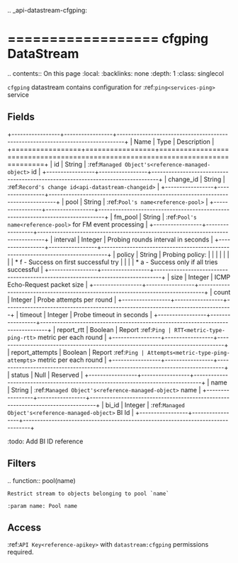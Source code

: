 .. _api-datastream-cfgping:

==================
cfgping DataStream
==================

.. contents:: On this page
    :local:
    :backlinks: none
    :depth: 1
    :class: singlecol

`cfgping` datastream contains configuration
for :ref:`ping<services-ping>` service

Fields
------

+-----------------+-----------------+--------------------------------------------------------------------------------+
| Name            | Type            | Description                                                                    |
+=================+=================+================================================================================+
| id              | String          | :ref:`Managed Object's<reference-managed-object>` id                           |
+-----------------+-----------------+--------------------------------------------------------------------------------+
| change_id       | String          | :ref:`Record's change id<api-datastream-changeid>`                             |
+-----------------+-----------------+--------------------------------------------------------------------------------+
| pool            | String          | :ref:`Pool's name<reference-pool>`                                             |
+-----------------+-----------------+--------------------------------------------------------------------------------+
| fm_pool         | String          | :ref:`Pool's name<reference-pool>` for FM event processing                     |
+-----------------+-----------------+--------------------------------------------------------------------------------+
| interval        | Integer         | Probing rounds interval in seconds                                             |
+-----------------+-----------------+--------------------------------------------------------------------------------+
| policy          | String          | Probing policy:                                                                |
|                 |                 |                                                                                |
|                 |                 | * f - Success on first successful try                                          |
|                 |                 | * a - Success only if all tries successful                                     |
+-----------------+-----------------+--------------------------------------------------------------------------------+
| size            | Integer         | ICMP Echo-Request packet size                                                  |
+-----------------+-----------------+--------------------------------------------------------------------------------+
| count           | Integer         | Probe attempts per round                                                       |
+-----------------+-----------------+--------------------------------------------------------------------------------+
| timeout         | Integer         | Probe timeout in seconds                                                       |
+-----------------+-----------------+--------------------------------------------------------------------------------+
| report_rtt      | Boolean         | Report :ref:`Ping | RTT<metric-type-ping-rtt>` metric per each round           |
+-----------------+-----------------+--------------------------------------------------------------------------------+
| report_attempts | Boolean         | Report :ref:`Ping | Attempts<metric-type-ping-attempts>` metric per each round |
+-----------------+-----------------+--------------------------------------------------------------------------------+
| status          | Null            | Reserved                                                                       |
+-----------------+-----------------+--------------------------------------------------------------------------------+
| name            | String          | :ref:`Managed Object's<reference-managed-object>` name                         |
+-----------------+-----------------+--------------------------------------------------------------------------------+
| bi_id           | Integer         | :ref:`Managed Object's<reference-managed-object>` BI Id                        |
+-----------------+-----------------+--------------------------------------------------------------------------------+

:todo:
    Add BI ID reference

Filters
-------

.. function:: pool(name)

    Restrict stream to objects belonging to pool `name`

    :param name: Pool name

Access
------
:ref:`API Key<reference-apikey>` with `datastream:cfgping` permissions
required.
